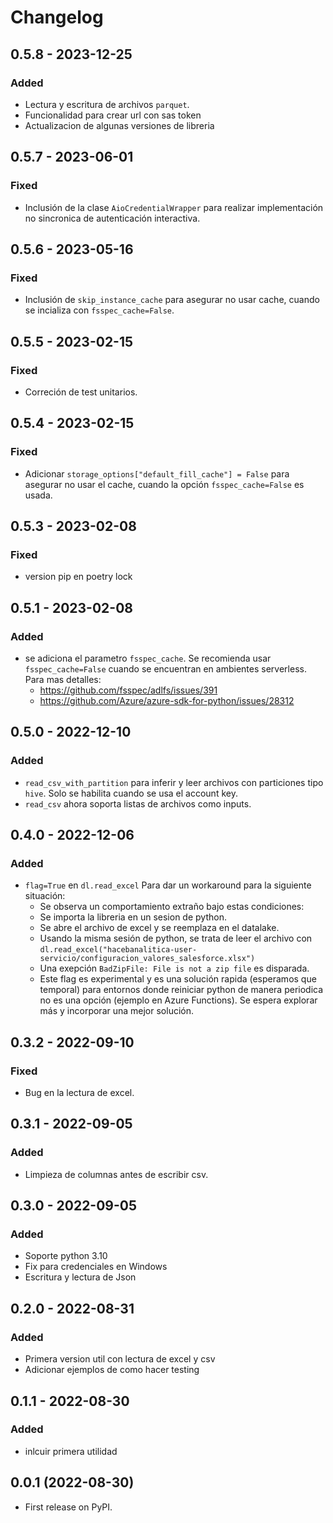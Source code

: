# Changelog

## 0.5.8 - 2023-12-25

### Added

- Lectura y escritura de archivos `parquet`.
- Funcionalidad para crear url con sas token
- Actualizacion de algunas versiones de libreria


## 0.5.7 - 2023-06-01

### Fixed

- Inclusión de la clase `AioCredentialWrapper` para realizar implementación no sincronica de autenticación interactiva.


## 0.5.6 - 2023-05-16

### Fixed

- Inclusión de `skip_instance_cache` para asegurar no usar cache, cuando se incializa con `fsspec_cache=False`.

## 0.5.5 - 2023-02-15

### Fixed

- Correción  de test unitarios.

## 0.5.4 - 2023-02-15

### Fixed

- Adicionar `storage_options["default_fill_cache"] = False` para asegurar no usar el cache, cuando la opción `fsspec_cache=False` es usada.

## 0.5.3 - 2023-02-08

### Fixed

- version pip en poetry lock

## 0.5.1 - 2023-02-08

### Added

- se adiciona el parametro `fsspec_cache`. Se recomienda usar `fsspec_cache=False` cuando se encuentran en ambientes serverless. Para mas detalles:
    - https://github.com/fsspec/adlfs/issues/391
    - https://github.com/Azure/azure-sdk-for-python/issues/28312


## 0.5.0 - 2022-12-10

### Added
- `read_csv_with_partition` para inferir y leer archivos con particiones tipo `hive`. Solo se habilita cuando se usa el account key.
- `read_csv` ahora soporta listas de archivos como inputs.

## 0.4.0 - 2022-12-06

### Added

- `flag=True` en `dl.read_excel` Para dar un workaround para la siguiente situación:
    - Se observa un comportamiento extraño bajo estas condiciones:
    - Se importa la libreria en un sesion de python.
    - Se abre el archivo de excel y se reemplaza en el datalake.
    - Usando la misma sesión de python, se trata de leer el archivo con `dl.read_excel("hacebanalitica-user-servicio/configuracion_valores_salesforce.xlsx")`
    - Una exepción `BadZipFile: File is not a zip file` es disparada.
    - Este flag es experimental y es una solución rapida (esperamos que temporal) para entornos donde reiniciar python de manera periodica no es una opción (ejemplo en Azure Functions). Se espera explorar más y incorporar una mejor solución.


## 0.3.2 - 2022-09-10

### Fixed

- Bug en la lectura de excel.


## 0.3.1 - 2022-09-05

### Added

- Limpieza de columnas antes de escribir csv.


## 0.3.0 - 2022-09-05

### Added

- Soporte python 3.10
- Fix para credenciales en Windows
- Escritura y lectura de Json

## 0.2.0 - 2022-08-31

### Added

- Primera version util con lectura de excel y csv
- Adicionar ejemplos de como hacer testing


## 0.1.1 - 2022-08-30

### Added

- inlcuir primera utilidad

## 0.0.1 (2022-08-30)

* First release on PyPI.
